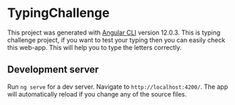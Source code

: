 # TypingChallenge

This project was generated with [Angular CLI](https://github.com/angular/angular-cli) version 12.0.3.
This is typing challenge project, if you want to test your typing then you can easily check this web-app. This will help you to type the letters correctly.

## Development server

Run `ng serve` for a dev server. Navigate to `http://localhost:4200/`. The app will automatically reload if you change any of the source files.
